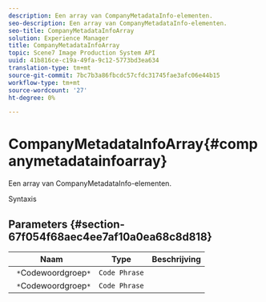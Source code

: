 ```yaml
---
description: Een array van CompanyMetadataInfo-elementen.
seo-description: Een array van CompanyMetadataInfo-elementen.
seo-title: CompanyMetadataInfoArray
solution: Experience Manager
title: CompanyMetadataInfoArray
topic: Scene7 Image Production System API
uuid: 41b816ce-c19a-49fa-9c12-5773bd3ea634
translation-type: tm+mt
source-git-commit: 7bc7b3a86fbcdc57cfdc31745fae3afc06e44b15
workflow-type: tm+mt
source-wordcount: '27'
ht-degree: 0%

---
```



# CompanyMetadataInfoArray{#companymetadatainfoarray}

Een array van CompanyMetadataInfo-elementen.

Syntaxis

## Parameters {#section-67f054f68aec4ee7af10a0ea68c8d818}

| Naam | Type | Beschrijving |
|---|---|---|
| ` *`Codewoordgroep`*` | `Code Phrase` |  |
| ` *`Codewoordgroep`*` | `Code Phrase` |  |

